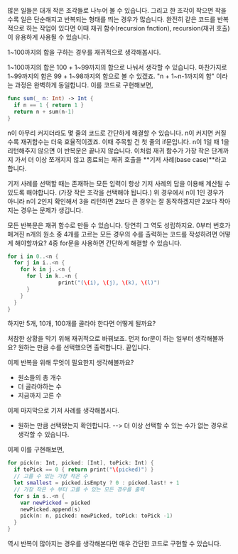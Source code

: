 많은 일들은 대개 작은 조각들로 나누어 볼 수 있습니다.
그리고 한 조각이 작으면 작을수록 일은 단순해지고 반복되는 형태를 띄는 경우가 많습니다.
완전히 같은 코드를 반복적으로 하는 작업이 있다면 이때 재귀 함수(recursion fnction), recursion(재귀 호출)이 유용하게 사용될 수 있습니다.

1~100까지의 합을 구하는 경우를 재귀적으로 생각해봅시다.

1~100까지의 합은 100 + 1~99까지의 합으로 나눠서 생각할 수 있습니다.
마찬가지로 1~99까지의 합은 99 + 1~98까지의 합으로 볼 수 있겠죠.
"n + 1~n-1까지의 합" 이라는 과정은 완벽하게 동일합니다. 
이를 코드로 구현해보면,

```swift
func sum(_ n: Int) -> Int {
  if n == 1 { return 1 }
  return n + sum(n-1)
}
```

n이 아무리 커지더라도 몇 줄의 코드로 간단하게 해결할 수 있습니다. n이 커지면 커질수록 재귀함수는 더욱 효율적이겠죠. 이때 주목할 건 첫 줄의 if문입니다. n이 1일 때 1을 리턴해주지 않으면 이 반복문은 끝나지 않습니다. 이처럼 재귀 함수가 가장 작은 단계까지 가서 더 이상 쪼개지지 않고 종료되는 재귀 호출을 **기저 사례(base case)**라고 합니다. 

기저 사례를 선택할 때는 존재하는 모든 입력이 항상 기저 사례의 답을 이용해 계산될 수 있도록 해야합니다. (가장 작은 조각을 선택해야 됩니다.) 위 경우에서 n이 1인 경우가 아니라 n이 2인지 확인해서 3을 리턴하면 2보다 큰 경우는 잘 동작하겠지만 2보다 작아지는 경우는 문제가 생깁니다. 



모든 반복문은 재귀 함수로 만들 수 있습니다. 당연히 그 역도 성립하지요. 
0부터 번호가 매겨진 n개의 원소 중 4개를 고르는 모든 경우의 수를 출력하는 코드를 작성하려면 어떻게 해야할까요?
4중 for문을 사용하면 간단하게 해결할 수 있습니다.

```swift
for i in 0..<n {
  for j in i..<n {
    for k in j..<n {
      for l in k..<n {
				print("(\(i), \(j), \(k), \(l)")        
      }
    }
  }
}
```

하지만 5개, 10개, 100개를 골라야 한다면 어떻게 될까요?

처참한 상황을 막기 위해 재귀적으로 바꿔보죠. 먼저 for문이 하는 일부터 생각해볼까요?
원하는 만큼 수를 선택했으면 출력합니다. 끝입니다.

이제 반복을 위해 무엇이 필요한지 생각해볼까요?

- 원소들의 총 개수
- 더 골라야하는 수
- 지금까지 고른 수



이제 마지막으로 기저 사례를 생각해봅시다. 

- 원하는 만큼 선택됐는지 확인합니다. 
  --> 더 이상 선택할 수 있는 수가 없는 경우로 생각할 수 있습니다.



이제 이를 구현해보면,

```swift
for pick(n: Int, picked: [Int], toPick: Int) {
  if toPick == 0 { return print("\(picked)") }
  // 고를 수 있는 가장 작은 수
  let smallest = picked.isEmpty ? 0 : picked.last! + 1
  // 가장 작은 수 부터 고를 수 있는 모든 경우를 출력
  for s in s..<n {
    var newPicked = picked
    newPicked.append(s)
   	pick(n: n, picked: newPicked, toPick: toPick -1)
  }
}
```

역시 반복이 많아지는 경우를 생각해본다면 매우 간단한 코드로 구현할 수 있습니다.
